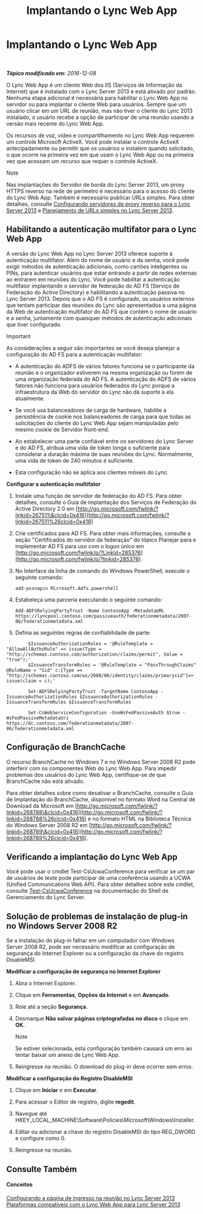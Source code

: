 ﻿---
title: Implantando o Lync Web App
TOCTitle: Implantando o Lync Web App
ms:assetid: b6301e98-051c-4e4b-8e10-ec922a8f508a
ms:mtpsurl: https://technet.microsoft.com/pt-br/library/JJ205190(v=OCS.15)
ms:contentKeyID: 49307873
ms.date: 12/10/2016
mtps_version: v=OCS.15
ms.translationtype: HT
---

# Implantando o Lync Web App

 

_**Tópico modificado em:** 2016-12-08_

O Lync Web App é um cliente Web dos IIS (Serviços de Informação da Internet) que é instalado com o Lync Server 2013 e está ativado por padrão. Nenhuma etapa adicional é necessária para habilitar o Lync Web App no servidor ou para implantar o cliente Web para usuários. Sempre que um usuário clicar em um URL de reunião, mas não tiver o cliente do Lync 2013 instalado, o usuário recebe a opção de participar de uma reunião usando a versão mais recente do Lync Web App.

Os recursos de voz, vídeo e compartilhamento no Lync Web App requerem um controle Microsoft ActiveX. Você pode instalar o controle ActiveX antecipadamente ou permitir que os usuários o instalem quando solicitado, o que ocorre na primeira vez em que usam o Lync Web App ou na primeira vez que acessam um recurso que requer o controle ActiveX.

> [!note]  
> Nas implantações do Servidor de borda do Lync Server 2013, um proxy HTTPS reverso na rede de perímetro é necessário para o acesso do cliente do Lync Web App. Também é necessário publicar URLs simples. Para obter detalhes, consulte <a href="lync-server-2013-setting-up-reverse-proxy-servers.md">Configurando servidores de proxy reverso para o Lync Server 2013</a> e <a href="lync-server-2013-planning-for-simple-urls.md">Planejamento de URLs simples no Lync Server 2013</a>.

## Habilitando a autenticação multifator para o Lync Web App

A versão do Lync Web App no Lync Server 2013 oferece suporte à autenticação multifator. Além do nome de usuário e da senha, você pode exigir métodos de autenticação adicionais, como cartões inteligentes ou PINs, para autenticar usuários que estar entrando a partir de redes externas ao entrarem em reuniões do Lync. Você pode habilitar a autenticação multifator implantando o servidor de federação do AD FS (Serviço de Federação do Active Directory) e habilitando a autenticação passiva no Lync Server 2013. Depois que o AD FS é configurado, os usuários externos que tentam participar das reuniões do Lync são apresentados a uma página da Web de autenticação multifator do AD FS que contém o nome de usuário e a senha, juntamente com quaisquer métodos de autenticação adicionais que tiver configurado.

> [!important]  
> As considerações a seguir são importantes se você deseja planejar a configuração do AD FS para a autenticação multifator:<ul>
> <li><p>A autenticação do ADFS de vários fatores funciona se o participante da reunião e o organizador estiverem na mesma organização ou forem de uma organização federada do AD FS. A autenticação do ADFS de vários fatores não funciona para usuários federados do Lync porque a infraestrutura da Web do servidor do Lync não dà suporte à ela atualmente.</p></li>
> <li><p>Se você usa balanceadores de carga de hardware, habilite a persistência de cookie nos balanceadores de carga para que todas as solicitações do cliente do Lync Web App sejam manipuladas pelo mesmo cookie de Servidor front-end.</p></li>
> 
> <li><p>Ao estabelecer uma parte confiável entre os servidores do Lync Server e do AD FS, atribua uma vida de token longa o suficiente para considerar a duração máxima de suas reuniões do Lync. Normalmente, uma vida de token de 240 minutos é suficiente.</p></li>
> 
> 
> <li><p>Esta configuração não se aplica aos clientes móveis do Lync.</p></li></ul>


**Configurar a autenticação multifator**

1.  Instale uma função de servidor de federação do AD FS. Para obter detalhes, consulte o Guia de implantação dos Serviços de Federação do Active Directory 2.0 em [http://go.microsoft.com/fwlink/?linkid=267511\&clcid=0x416](http://go.microsoft.com/fwlink/?linkid=267511%26clcid=0x416)

2.  Crie certificados para AD FS. Para obter mais informações, consulte a seção "Certificados do servidor da federação" do tópico Planejar para e implementar AD FS para uso com o logon único em [http://go.microsoft.com/fwlink/p/?LinkId=285376](http://go.microsoft.com/fwlink/p/?linkid=285376).

3.  No Interface da linha de comando do Windows PowerShell, execute o seguinte comando:
    
        add-pssnapin Microsoft.Adfs.powershell

4.  Estabeleça uma parceria executando o seguinte comando:
    
        Add-ADFSRelyingPartyTrust -Name ContosoApp -MetadataURL https://lyncpool.contoso.com/passiveauth/federationmetadata/2007-06/federationmetadata.xml

5.  Defina as seguintes regras de confiabilidade de parte:
    
```
        $IssuanceAuthorizationRules = '@RuleTemplate = "AllowAllAuthzRule" => issue(Type = "http://schemas.contoso.com/authorization/claims/permit", Value = "true");'
        $IssuanceTransformRules = '@RuleTemplate = "PassThroughClaims" @RuleName = "Sid" c:[Type == "http://schemas.contoso.com/ws/2008/06/identity/claims/primarysid"]=> issue(claim = c);'
```
```    
        Set-ADFSRelyingPartyTrust -TargetName ContosoApp -IssuanceAuthorizationRules $IssuanceAuthorizationRules -IssuanceTransformRules $IssuanceTransformRules
```
```    
        Set-CsWebServiceConfiguration -UseWsFedPassiveAuth $true -WsFedPassiveMetadataUri https://dc.contoso.com/federationmetadata/2007-06/federationmetadata.xml
```

## Configuração de BranchCache

O recurso BranchCache no Windows 7 e no Windows Server 2008 R2 pode interferir com os componentes Web do Lync Web App. Para impedir problemas dos usuários do Lync Web App, certifique-se de que BranchCache não está ativado.

Para obter detalhes sobre como desativar o BranchCache, consulte o Guia de Implantação do BranchCache, disponível no formato Word na Central de Download da Microsoft em [http://go.microsoft.com/fwlink/?linkid=268788\&clcid=0x416](http://go.microsoft.com/fwlink/?linkid=268788%26clcid=0x416) e no formato HTML na Biblioteca Técnica do Windows Server 2008 R2 em [http://go.microsoft.com/fwlink/?linkid=268789\&clcid=0x416](http://go.microsoft.com/fwlink/?linkid=268789%26clcid=0x416).

## Verificando a implantação do Lync Web App

Você pode usar o cmdlet Test-CsUcwaConference para verificar se um par de usuários de teste pode participar de uma conferência usando a UCWA (Unified Communications Web API). Para obter detalhes sobre este cmdlet, consulte [Test-CsUcwaConference](https://docs.microsoft.com/en-us/powershell/module/skype/Test-CsUcwaConference) na documentação do Shell de Gerenciamento do Lync Server.

## Solução de problemas de instalação de plug-in no Windows Server 2008 R2

Se a instalação do plug-in falhar em um computador com Windows Server 2008 R2, pode ser necessário modificar as configuração de segurança do Internet Explorer ou a configuração da chave do registro DisableMSI.

**Modificar a configuração de segurança no Internet Explorer**

1.  Abra o Internet Explorer.

2.  Clique em **Ferramentas**, **Opções da Internet** e em **Avançado**.

3.  Role até a seção **Segurança**.

4.  Desmarque **Não salvar páginas criptografadas no disco** e clique em **OK**.
    
    > [!note]  
    > Se estiver selecionada, esta configuração também causará um erro ao tentar baixar um anexo de Lync Web App.

5.  Reingresse na reunião. O download do plug-in deve ocorrer sem erros.

**Modificar a configuração do Registro DisableMSI**

1.  Clique em **Iniciar** e em **Executar**.

2.  Para acessar o Editor de registro, digite **regedit**.

3.  Navegue até HKEY\_LOCAL\_MACHINE\\Software\\Policies\\Microsoft\\Windows\\Installer.

4.  Editar ou adicionar a chave do registro DisableMSI do tipo REG\_DWORD e configure como 0.

5.  Reingresse na reunião.

## Consulte Também

#### Conceitos

[Configurando a página de ingresso na reunião no Lync Server 2013](lync-server-2013-configuring-the-meeting-join-page.md)  
[Plataformas compatíveis com o Lync Web App para Lync Server 2013](lync-server-2013-lync-web-app-supported-platforms.md)

